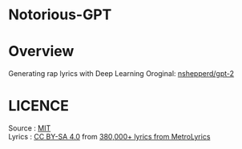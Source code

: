 # Notorious-GPT
# Overview

Generating rap lyrics with Deep Learning
Oroginal: [nshepperd/gpt-2](https://github.com/nshepperd/gpt-2)
# LICENCE

Source : [MIT](https://github.com/tcnksm/tool/blob/master/LICENCE)  
Lyrics : [CC BY-SA 4.0](https://creativecommons.org/licenses/by-sa/4.0/) from [380,000+ lyrics from MetroLyrics](https://www.kaggle.com/gyani95/380000-lyrics-from-metrolyrics)




